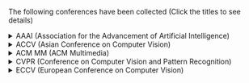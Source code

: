 



The following conferences have been collected (Click the titles to see details)



<details>
    <summary> AAAI (Association for the Advancement of Artificial Intelligence) </summary>
    <pre>
    <a href='AAAI/AAAI-18-Accepted-Paper-List.Web_.pdf'>AAAI 2016</a>
    <a href='AAAI/aaai17accepted-papers.pdf'>AAAI 2017</a> 
    <a href='AAAI/AAAI-18-Accepted-Paper-List.Web_.pdf'>AAAI 2018</a> 
    <a href='AAAI/AAAI-19_Accepted_Papers.pdf'>AAAI 2019</a> 
    <a href='AAAI/AAAI-20-Accepted-Paper-List.pdf'>AAAI 2020</a> 
    <a href='AAAI/AAAI-21_Accepted-Paper-List.Main_.Technical.Track__2.pdf'>AAAI 2021</a>
    </pre> 
</details>

<details>
    <summary> ACCV (Asian Conference on Computer Vision) </summary>
    <p><a href='ACCV/accv2020.md'>ACCV 2020</a></p> 
</details>

<details>
    <summary> ACM MM (ACM Multimedia) </summary>
    <p><a href='ACM%20MM/acmmm2016.md'>ACM MM 2016</a></p> 
    <p><a href='ACM%20MM/acmmm2018.md'>ACM MM 2018</a></p> 
    <p><a href='ACM%20MM/acmmm2019.md'>ACM MM 2019</a></p> 
    <p><a href='ACM%20MM/acmmm2020.md'>ACM MM 2020</a></p>     
</details>

<details>
    <summary> CVPR (Conference on Computer Vision and Pattern Recognition) </summary>
    <p><a href='CVPR/cvpr2013.md'>CVPR 2013</a></p>
    <p><a href='CVPR/cvpr2014.md'>CVPR 2014</a></p> 
    <p><a href='CVPR/cvpr2015.md'>CVPR 2015</a></p> 
    <p><a href='CVPR/cvpr2016.md'>CVPR 2016</a></p> 
    <p><a href='CVPR/cvpr2017.md'>CVPR 2017</a></p> 
    <p><a href='CVPR/cvpr2018.md'>CVPR 2018</a></p> 
    <p><a href='CVPR/cvpr2019.md'>CVPR 2019</a></p> 
    <p><a href='CVPR/cvpr2020.md'>CVPR 2020</a></p> 
    <p><a href='CVPR/cvpr2021.md'>CVPR 2021</a></p> 
</details>

<details>
    <summary> ECCV (European Conference on Computer Vision) </summary>
    <p><a href='ECCV/eccv2018.md'>ECCV 2018</a></p>
    <p><a href='ECCV/eccv2020.md'>ECCV 2020</a></p>
</details>

